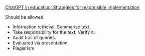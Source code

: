 [ChatGPT in education: Strategies for responsible implementation](https://www.cedtech.net/download/chatgpt-in-education-strategies-for-responsible-implementation-13036.pdf)


Should be allowed.


- Information retrieval. Summarize text.
- Take responsibility for the text. Verify it.
- Audit trail of queries.
- Evaluated via presentation
- Plagiarism 
